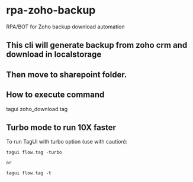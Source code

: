 # rpa-zoho-backup

RPA/BOT for Zoho backup download automation

## This cli will generate backup from zoho crm and download in localstorage

## Then move to sharepoint folder.

## How to execute command

tagui zoho_download.tag

## Turbo mode to run 10X faster

To run TagUI with turbo option (use with caution):

```
tagui flow.tag -turbo

or

tagui flow.tag -t
```
